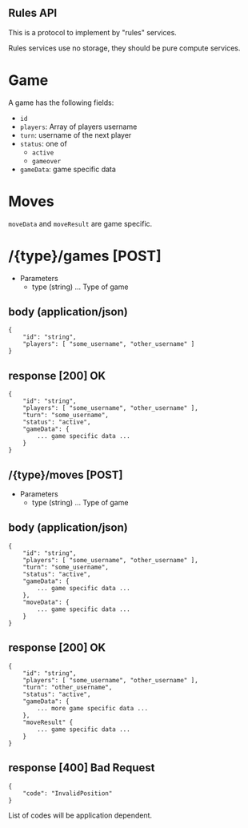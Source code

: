 Rules API
---------

This is a protocol to implement by "rules" services.

Rules services use no storage, they should be pure compute services.

# Game

A game has the following fields:

 * `id`
 * `players`: Array of players username
 * `turn`: username of the next player
 * `status`: one of
   * `active`
   * `gameover`
 * `gameData`: game specific data

# Moves

`moveData` and `moveResult` are game specific.

# /{type}/games [POST]

+ Parameters
    + type (string) ... Type of game

## body (application/json)

    {
        "id": "string",
        "players": [ "some_username", "other_username" ]
    }

## response [200] OK

    {
        "id": "string",
        "players": [ "some_username", "other_username" ],
        "turn": "some_username",
        "status": "active",
        "gameData": {
            ... game specific data ...
        }
    }

## /{type}/moves [POST]

+ Parameters
    + type (string) ... Type of game

## body (application/json)

    {
        "id": "string",
        "players": [ "some_username", "other_username" ],
        "turn": "some_username",
        "status": "active",
        "gameData": {
            ... game specific data ...
        },
        "moveData": {
            ... game specific data ...
        }
    }

## response [200] OK

    {
        "id": "string",
        "players": [ "some_username", "other_username" ],
        "turn": "other_username",
        "status": "active",
        "gameData": {
            ... more game specific data ...
        },
        "moveResult" {
            ... game specific data ...
        }
    }

## response [400] Bad Request

    {
        "code": "InvalidPosition"
    }

List of codes will be application dependent.

